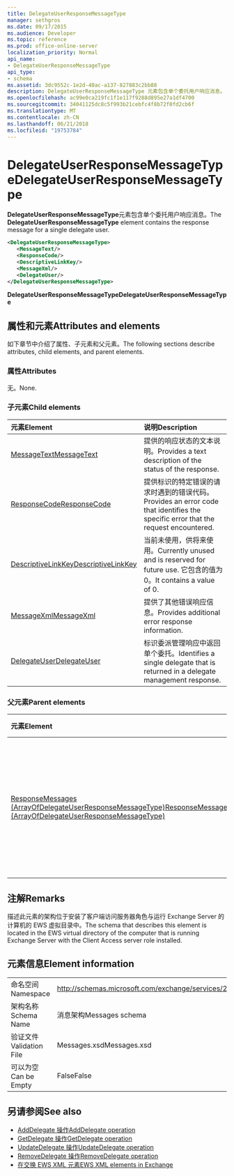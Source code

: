 ```yaml
---
title: DelegateUserResponseMessageType
manager: sethgros
ms.date: 09/17/2015
ms.audience: Developer
ms.topic: reference
ms.prod: office-online-server
localization_priority: Normal
api_name:
- DelegateUserResponseMessageType
api_type:
- schema
ms.assetid: 3dc9552c-1e2d-40ac-a137-827883c2bb88
description: DelegateUserResponseMessageType 元素包含单个委托用户响应消息。
ms.openlocfilehash: ac99e0ca219fc1f1e117f9288d895e27a1df4700
ms.sourcegitcommit: 34041125dc8c5f993b21cebfc4f8b72f0fd2cb6f
ms.translationtype: MT
ms.contentlocale: zh-CN
ms.lasthandoff: 06/21/2018
ms.locfileid: "19753784"
---
```

# <a name="delegateuserresponsemessagetype"></a><span data-ttu-id="07028-103">DelegateUserResponseMessageType</span><span class="sxs-lookup"><span data-stu-id="07028-103">DelegateUserResponseMessageType</span></span>

<span data-ttu-id="07028-104">**DelegateUserResponseMessageType**元素包含单个委托用户响应消息。</span><span class="sxs-lookup"><span data-stu-id="07028-104">The **DelegateUserResponseMessageType** element contains the response message for a single delegate user.</span></span> 
  
```xml
<DelegateUserResponseMessageType>
   <MessageText/>
   <ResponseCode/>
   <DescriptiveLinkKey/>
   <MessageXml/>
   <DelegateUser/>
</DelegateUserResponseMessageType>
```

<span data-ttu-id="07028-105">**DelegateUserResponseMessageType**</span><span class="sxs-lookup"><span data-stu-id="07028-105">**DelegateUserResponseMessageType**</span></span>

## <a name="attributes-and-elements"></a><span data-ttu-id="07028-106">属性和元素</span><span class="sxs-lookup"><span data-stu-id="07028-106">Attributes and elements</span></span>

<span data-ttu-id="07028-107">如下章节中介绍了属性、子元素和父元素。</span><span class="sxs-lookup"><span data-stu-id="07028-107">The following sections describe attributes, child elements, and parent elements.</span></span>
  
### <a name="attributes"></a><span data-ttu-id="07028-108">属性</span><span class="sxs-lookup"><span data-stu-id="07028-108">Attributes</span></span>

<span data-ttu-id="07028-109">无。</span><span class="sxs-lookup"><span data-stu-id="07028-109">None.</span></span>
  
### <a name="child-elements"></a><span data-ttu-id="07028-110">子元素</span><span class="sxs-lookup"><span data-stu-id="07028-110">Child elements</span></span>

|<span data-ttu-id="07028-111">**元素**</span><span class="sxs-lookup"><span data-stu-id="07028-111">**Element**</span></span>|<span data-ttu-id="07028-112">**说明**</span><span class="sxs-lookup"><span data-stu-id="07028-112">**Description**</span></span>|
|:-----|:-----|
|[<span data-ttu-id="07028-113">MessageText</span><span class="sxs-lookup"><span data-stu-id="07028-113">MessageText</span></span>](messagetext.md) <br/> |<span data-ttu-id="07028-114">提供的响应状态的文本说明。</span><span class="sxs-lookup"><span data-stu-id="07028-114">Provides a text description of the status of the response.</span></span>  <br/> |
|[<span data-ttu-id="07028-115">ResponseCode</span><span class="sxs-lookup"><span data-stu-id="07028-115">ResponseCode</span></span>](responsecode.md) <br/> |<span data-ttu-id="07028-116">提供标识的特定错误的请求时遇到的错误代码。</span><span class="sxs-lookup"><span data-stu-id="07028-116">Provides an error code that identifies the specific error that the request encountered.</span></span>  <br/> |
|[<span data-ttu-id="07028-117">DescriptiveLinkKey</span><span class="sxs-lookup"><span data-stu-id="07028-117">DescriptiveLinkKey</span></span>](descriptivelinkkey.md) <br/> |<span data-ttu-id="07028-118">当前未使用，供将来使用。</span><span class="sxs-lookup"><span data-stu-id="07028-118">Currently unused and is reserved for future use.</span></span> <span data-ttu-id="07028-119">它包含的值为 0。</span><span class="sxs-lookup"><span data-stu-id="07028-119">It contains a value of 0.</span></span>  <br/> |
|[<span data-ttu-id="07028-120">MessageXml</span><span class="sxs-lookup"><span data-stu-id="07028-120">MessageXml</span></span>](messagexml.md) <br/> |<span data-ttu-id="07028-121">提供了其他错误响应信息。</span><span class="sxs-lookup"><span data-stu-id="07028-121">Provides additional error response information.</span></span>  <br/> |
|[<span data-ttu-id="07028-122">DelegateUser</span><span class="sxs-lookup"><span data-stu-id="07028-122">DelegateUser</span></span>](delegateuser.md) <br/> |<span data-ttu-id="07028-123">标识委派管理响应中返回单个委托。</span><span class="sxs-lookup"><span data-stu-id="07028-123">Identifies a single delegate that is returned in a delegate management response.</span></span>  <br/> |
   
### <a name="parent-elements"></a><span data-ttu-id="07028-124">父元素</span><span class="sxs-lookup"><span data-stu-id="07028-124">Parent elements</span></span>

|<span data-ttu-id="07028-125">**元素**</span><span class="sxs-lookup"><span data-stu-id="07028-125">**Element**</span></span>|<span data-ttu-id="07028-126">**说明**</span><span class="sxs-lookup"><span data-stu-id="07028-126">**Description**</span></span>|
|:-----|:-----|
|[<span data-ttu-id="07028-127">ResponseMessages (ArrayOfDelegateUserResponseMessageType)</span><span class="sxs-lookup"><span data-stu-id="07028-127">ResponseMessages (ArrayOfDelegateUserResponseMessageType)</span></span>](responsemessages-arrayofdelegateuserresponsemessagetype.md) <br/> |<span data-ttu-id="07028-128">包含为 Exchange Web 服务代理管理请求的响应消息。</span><span class="sxs-lookup"><span data-stu-id="07028-128">Contains the response messages for an Exchange Web Services delegate management request.</span></span>  <br/> |
   
## <a name="remarks"></a><span data-ttu-id="07028-129">注解</span><span class="sxs-lookup"><span data-stu-id="07028-129">Remarks</span></span>

<span data-ttu-id="07028-130">描述此元素的架构位于安装了客户端访问服务器角色与运行 Exchange Server 的计算机的 EWS 虚拟目录中。</span><span class="sxs-lookup"><span data-stu-id="07028-130">The schema that describes this element is located in the EWS virtual directory of the computer that is running Exchange Server with the Client Access server role installed.</span></span>
  
## <a name="element-information"></a><span data-ttu-id="07028-131">元素信息</span><span class="sxs-lookup"><span data-stu-id="07028-131">Element information</span></span>

|||
|:-----|:-----|
|<span data-ttu-id="07028-132">命名空间</span><span class="sxs-lookup"><span data-stu-id="07028-132">Namespace</span></span>  <br/> |http://schemas.microsoft.com/exchange/services/2006/messages  <br/> |
|<span data-ttu-id="07028-133">架构名称</span><span class="sxs-lookup"><span data-stu-id="07028-133">Schema Name</span></span>  <br/> |<span data-ttu-id="07028-134">消息架构</span><span class="sxs-lookup"><span data-stu-id="07028-134">Messages schema</span></span>  <br/> |
|<span data-ttu-id="07028-135">验证文件</span><span class="sxs-lookup"><span data-stu-id="07028-135">Validation File</span></span>  <br/> |<span data-ttu-id="07028-136">Messages.xsd</span><span class="sxs-lookup"><span data-stu-id="07028-136">Messages.xsd</span></span>  <br/> |
|<span data-ttu-id="07028-137">可以为空</span><span class="sxs-lookup"><span data-stu-id="07028-137">Can be Empty</span></span>  <br/> |<span data-ttu-id="07028-138">False</span><span class="sxs-lookup"><span data-stu-id="07028-138">False</span></span>  <br/> |
   
## <a name="see-also"></a><span data-ttu-id="07028-139">另请参阅</span><span class="sxs-lookup"><span data-stu-id="07028-139">See also</span></span>

- [<span data-ttu-id="07028-140">AddDelegate 操作</span><span class="sxs-lookup"><span data-stu-id="07028-140">AddDelegate operation</span></span>](adddelegate-operation.md)  
- [<span data-ttu-id="07028-141">GetDelegate 操作</span><span class="sxs-lookup"><span data-stu-id="07028-141">GetDelegate operation</span></span>](getdelegate-operation.md) 
- [<span data-ttu-id="07028-142">UpdateDelegate 操作</span><span class="sxs-lookup"><span data-stu-id="07028-142">UpdateDelegate operation</span></span>](updatedelegate-operation.md)  
- [<span data-ttu-id="07028-143">RemoveDelegate 操作</span><span class="sxs-lookup"><span data-stu-id="07028-143">RemoveDelegate operation</span></span>](removedelegate-operation.md)
- [<span data-ttu-id="07028-144">在交换 EWS XML 元素</span><span class="sxs-lookup"><span data-stu-id="07028-144">EWS XML elements in Exchange</span></span>](ews-xml-elements-in-exchange.md)

